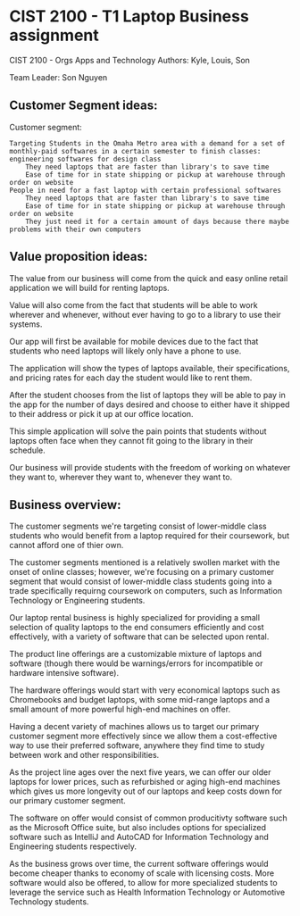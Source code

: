 # CIST 2100 - T1 Laptop Business assignment
CIST 2100 - Orgs Apps and Technology
Authors: Kyle, Louis, Son

Team Leader: Son Nguyen

## Customer Segment ideas:
Customer segment:

    Targeting Students in the Omaha Metro area with a demand for a set of monthly-paid softwares in a certain semester to finish classes: engineering softwares for design class
        They need laptops that are faster than library's to save time
        Ease of time for in state shipping or pickup at warehouse through order on website
    People in need for a fast laptop with certain professional softwares
        They need laptops that are faster than library's to save time
        Ease of time for in state shipping or pickup at warehouse through order on website
        They just need it for a certain amount of days because there maybe problems with their own computers

## Value proposition ideas:
The value from our business will come from the quick and easy online retail application we will build for renting laptops.

Value will also come from the fact that students will be able to work wherever and whenever, without ever having to go to a library to use their systems. 

Our app will first be available for mobile devices due to the fact that students who need laptops will likely only have a phone to use. 

The application will show the types of laptops available, their specifications, and pricing rates for each day the student would like to rent them.

After the student chooses from the list of laptops they will be able to pay in the app for the number of days desired and choose to either have it shipped to their address or pick it up at our office location. 

This simple application will solve the pain points that students without laptops often face when they cannot fit going to the library in their schedule.

Our business will provide students with the freedom of working on whatever they want to, wherever they want to, whenever they want to.

## Business overview:
The customer segments we're targeting consist of lower-middle class students who would benefit from a laptop required for their coursework, but cannot afford one of thier own.

The customer segments mentioned is a relatively swollen market with the onset of online classes; however, we're focusing on a primary customer segment that would consist of lower-middle class students going into a trade specifically requirng coursework on computers, such as Information Technology or Engineering students.

Our laptop rental business is highly specialized for providing a small selection of quality laptops to the end consumers efficiently and cost effectively, with a variety of software that can be selected upon rental.

The product line offerings are a customizable mixture of laptops and software (though there would be warnings/errors for incompatible or hardware intensive software). 

The hardware offerings would start with very economical laptops such as Chromebooks and budget laptops, with some mid-range laptops and a small amount of more powerful high-end machines on offer.

Having a decent variety of machines allows us to target our primary customer segment more effectively since we allow them a cost-effective way to use their preferred software, anywhere they find time to study between work and other responsibilities.

As the project line ages over the next five years, we can offer our older laptops for lower prices, such as refurbished or aging high-end machines which gives us more longevity out of our laptops and keep costs down for our primary customer segment.

The software on offer would consist of common producitivty software such as the Microsoft Office suite, but also includes options for specialized software such as IntelliJ and AutoCAD for Information Technology and Engineering students respectively.

As the business grows over time, the current software offerings would become cheaper thanks to economy of scale with licensing costs. More software would also be offered, to allow for more specialized students to leverage the service such as Health Information Technology or Automotive Technology students.